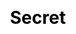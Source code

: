 ---
title: Secret
description: Share what you want to keep secret with others from all over the world.
js: []
css: []
---